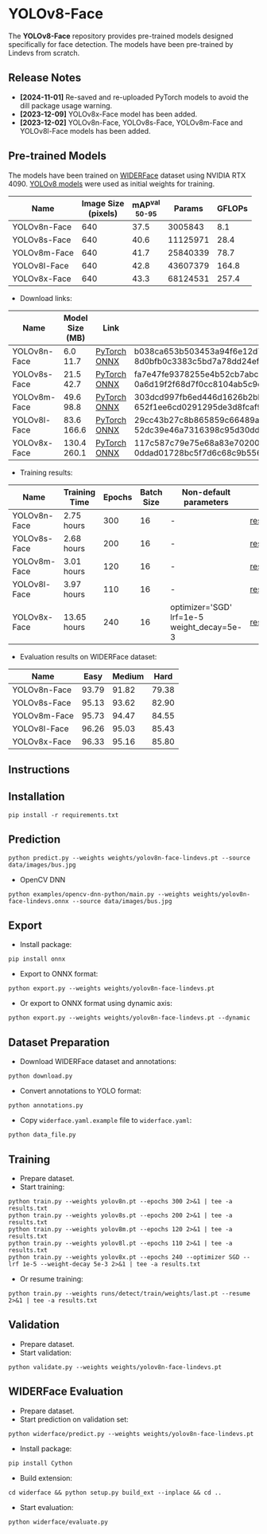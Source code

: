 # YOLOv8-Face

The **YOLOv8-Face** repository provides pre-trained models designed specifically for face detection. The models have
been pre-trained by Lindevs from scratch.

## Release Notes

* **[2024-11-01]** Re-saved and re-uploaded PyTorch models to avoid the dill package usage warning.
* **[2023-12-09]** YOLOv8x-Face model has been added.
* **[2023-12-02]** YOLOv8n-Face, YOLOv8s-Face, YOLOv8m-Face and YOLOv8l-Face models has been added.

## Pre-trained Models

The models have been trained on [WIDERFace](http://shuoyang1213.me/WIDERFACE/) dataset using NVIDIA RTX 4090.
[YOLOv8 models](https://github.com/ultralytics/ultralytics#models) were used as initial weights for training.

| Name         | Image Size<br>(pixels) | mAP<sup>val<br>50-95 | Params   | GFLOPs |
|--------------|------------------------|----------------------|----------|--------|
| YOLOv8n-Face | 640                    | 37.5                 | 3005843  | 8.1    |
| YOLOv8s-Face | 640                    | 40.6                 | 11125971 | 28.4   |
| YOLOv8m-Face | 640                    | 41.7                 | 25840339 | 78.7   |
| YOLOv8l-Face | 640                    | 42.8                 | 43607379 | 164.8  |
| YOLOv8x-Face | 640                    | 43.3                 | 68124531 | 257.4  |

* Download links:

| Name         | Model Size (MB) | Link                                                                                                                                                                                                    | SHA-256                                                                                                                              |
|--------------|-----------------|---------------------------------------------------------------------------------------------------------------------------------------------------------------------------------------------------------|--------------------------------------------------------------------------------------------------------------------------------------|
| YOLOv8n-Face | 6.0<br>11.7     | [PyTorch](https://github.com/lindevs/yolov8-face/releases/latest/download/yolov8n-face-lindevs.pt)<br>[ONNX](https://github.com/lindevs/yolov8-face/releases/latest/download/yolov8n-face-lindevs.onnx) | b038ca653b503453a94f6e12d76feca6840b2a97d7a1322b4498c5e922f29832<br>8d0bfb0c3383c5bd7a78dd24ef79a21e2aa456619b6ab5e53867092d1c7dc414 |
| YOLOv8s-Face | 21.5<br>42.7    | [PyTorch](https://github.com/lindevs/yolov8-face/releases/latest/download/yolov8s-face-lindevs.pt)<br>[ONNX](https://github.com/lindevs/yolov8-face/releases/latest/download/yolov8s-face-lindevs.onnx) | fa7e47fe9378255e4b52cb7abc4e387c0353dd26b0b8e6834045dc9dfbaaf69f<br>0a6d19f2f68d7f0cc8104ab5c9eaa54b63e298f91dcfefd4be897f94a1561d02 |
| YOLOv8m-Face | 49.6<br>98.8    | [PyTorch](https://github.com/lindevs/yolov8-face/releases/latest/download/yolov8m-face-lindevs.pt)<br>[ONNX](https://github.com/lindevs/yolov8-face/releases/latest/download/yolov8m-face-lindevs.onnx) | 303dcd997fb6ed446d1626b2bbd36f146894cdf600e33c4d563124f8c1b191c4<br>652f1ee6cd0291295de3d8fcaf9375ad62ef269055c0ada458bfdc4e7e6095da |
| YOLOv8l-Face | 83.6<br>166.6   | [PyTorch](https://github.com/lindevs/yolov8-face/releases/latest/download/yolov8l-face-lindevs.pt)<br>[ONNX](https://github.com/lindevs/yolov8-face/releases/latest/download/yolov8l-face-lindevs.onnx) | 29cc43b27c8b865859c66489a4399a10a3efd80ce68ded9815364117641706d5<br>52dc39e46a7316398c95d30dd669a641382c9fdd8b675ad32aa65585bf820ea0 |
| YOLOv8x-Face | 130.4<br>260.1  | [PyTorch](https://github.com/lindevs/yolov8-face/releases/latest/download/yolov8x-face-lindevs.pt)<br>[ONNX](https://github.com/lindevs/yolov8-face/releases/latest/download/yolov8x-face-lindevs.onnx) | 117c587c79e75e68a83e70200549bf6c035fa45b30e02fb41699639aadcfa0e6<br>0ddad01728bc5f7d6c68c9b5567cfd1c8257f041af607c215ed865c5442f87fa |

* Training results:

| Name         | Training Time | Epochs | Batch Size | Non-default<br>parameters                        | Link                                                  |
|--------------|---------------|--------|------------|--------------------------------------------------|-------------------------------------------------------|
| YOLOv8n-Face | 2.75 hours    | 300    | 16         | -                                                | [results.txt](results/train/yolov8n-face/results.txt) |
| YOLOv8s-Face | 2.68 hours    | 200    | 16         | -                                                | [results.txt](results/train/yolov8s-face/results.txt) |
| YOLOv8m-Face | 3.01 hours    | 120    | 16         | -                                                | [results.txt](results/train/yolov8m-face/results.txt) |
| YOLOv8l-Face | 3.97 hours    | 110    | 16         | -                                                | [results.txt](results/train/yolov8l-face/results.txt) |
| YOLOv8x-Face | 13.65 hours   | 240    | 16         | optimizer='SGD'<br>lrf=1e-5<br>weight_decay=5e-3 | [results.txt](results/train/yolov8x-face/results.txt) |

* Evaluation results on WIDERFace dataset:

| Name         | Easy  | Medium | Hard  |
|--------------|-------|--------|-------|
| YOLOv8n-Face | 93.79 | 91.82  | 79.38 |
| YOLOv8s-Face | 95.13 | 93.62  | 82.90 |
| YOLOv8m-Face | 95.73 | 94.47  | 84.55 |
| YOLOv8l-Face | 96.26 | 95.03  | 85.43 |
| YOLOv8x-Face | 96.33 | 95.16  | 85.80 |

## Instructions

## Installation

```shell
pip install -r requirements.txt
```

## Prediction

```shell
python predict.py --weights weights/yolov8n-face-lindevs.pt --source data/images/bus.jpg
```

* OpenCV DNN

```shell
python examples/opencv-dnn-python/main.py --weights weights/yolov8n-face-lindevs.onnx --source data/images/bus.jpg
```

## Export

* Install package:

```shell
pip install onnx
```

* Export to ONNX format:

```shell
python export.py --weights weights/yolov8n-face-lindevs.pt
```

* Or export to ONNX format using dynamic axis:

```shell
python export.py --weights weights/yolov8n-face-lindevs.pt --dynamic
```

## Dataset Preparation

* Download WIDERFace dataset and annotations:

```shell
python download.py
```

* Convert annotations to YOLO format:

```shell
python annotations.py
```

* Copy `widerface.yaml.example` file to `widerface.yaml`:

```shell
python data_file.py
```

## Training

* Prepare dataset.
* Start training:

```shell
python train.py --weights yolov8n.pt --epochs 300 2>&1 | tee -a results.txt
python train.py --weights yolov8s.pt --epochs 200 2>&1 | tee -a results.txt
python train.py --weights yolov8m.pt --epochs 120 2>&1 | tee -a results.txt
python train.py --weights yolov8l.pt --epochs 110 2>&1 | tee -a results.txt
python train.py --weights yolov8x.pt --epochs 240 --optimizer SGD --lrf 1e-5 --weight-decay 5e-3 2>&1 | tee -a results.txt
```

* Or resume training:

```shell
python train.py --weights runs/detect/train/weights/last.pt --resume 2>&1 | tee -a results.txt
```

## Validation

* Prepare dataset.
* Start validation:

```shell
python validate.py --weights weights/yolov8n-face-lindevs.pt
```

## WIDERFace Evaluation

* Prepare dataset.
* Start prediction on validation set:

```shell
python widerface/predict.py --weights weights/yolov8n-face-lindevs.pt
```

* Install package:

```shell
pip install Cython
```

* Build extension:

```shell
cd widerface && python setup.py build_ext --inplace && cd ..
```

* Start evaluation:

```shell
python widerface/evaluate.py
```
